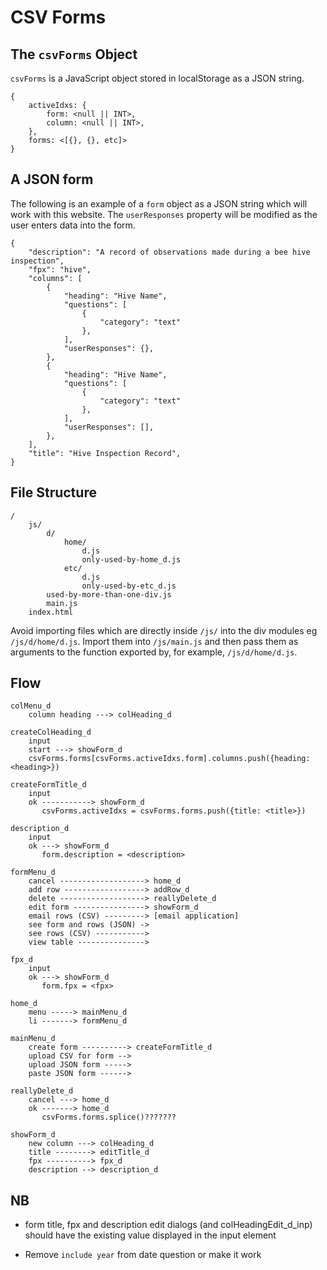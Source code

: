 # CSV Forms

## The `csvForms` Object

`csvForms` is a JavaScript object stored in localStorage as a JSON string.

```
{
    activeIdxs: {
        form: <null || INT>,
        column: <null || INT>,
    },
    forms: <[{}, {}, etc]>
}
```

## A JSON form

The following is an example of a `form` object as a JSON string which will work with this website. The `userResponses` property will be modified as the user enters data into the form.

```
{
    "description": "A record of observations made during a bee hive inspection",
    "fpx": "hive",
    "columns": [
        {
            "heading": "Hive Name",
            "questions": [
                {
                    "category": "text"
                },
            ],
            "userResponses": {},
        },
        {
            "heading": "Hive Name",
            "questions": [
                {
                    "category": "text"
                },
            ],
            "userResponses": [],
        },
    ],
    "title": "Hive Inspection Record",
}
```

## File Structure

```
/
    js/
        d/
            home/
                d.js
                only-used-by-home_d.js 
            etc/
                d.js
                only-used-by-etc_d.js
        used-by-more-than-one-div.js
        main.js
    index.html
```

Avoid importing files which are directly inside `/js/` into the div modules eg `/js/d/home/d.js`. Import them into `/js/main.js` and then pass them as arguments to the function exported by, for example, `/js/d/home/d.js`.

## Flow

```
colMenu_d
    column heading ---> colHeading_d

createColHeading_d
    input
    start ---> showForm_d
    csvForms.forms[csvForms.activeIdxs.form].columns.push({heading: <heading>})

createFormTitle_d
    input
    ok -----------> showForm_d
       csvForms.activeIdxs = csvForms.forms.push({title: <title>})

description_d
    input
    ok ---> showForm_d
       form.description = <description>

formMenu_d
    cancel -------------------> home_d
    add row ------------------> addRow_d
    delete -------------------> reallyDelete_d
    edit form ----------------> showForm_d
    email rows (CSV) ---------> [email application]
    see form and rows (JSON) ->
    see rows (CSV) ----------->
    view table --------------->

fpx_d
    input
    ok ---> showForm_d
       form.fpx = <fpx>

home_d          
    menu -----> mainMenu_d
    li -------> formMenu_d

mainMenu_d
    create form ----------> createFormTitle_d
    upload CSV for form -->
    upload JSON form ----->
    paste JSON form ------>

reallyDelete_d
    cancel ---> home_d
    ok -------> home_d
       csvForms.forms.splice()???????

showForm_d
    new column ---> colHeading_d
    title --------> editTitle_d
    fpx ----------> fpx_d
    description --> description_d

``` 

## NB

*   form title, fpx and description edit dialogs (and colHeadingEdit_d_inp) should have the existing value displayed in the input element

*   Remove `include year` from date question or make it work